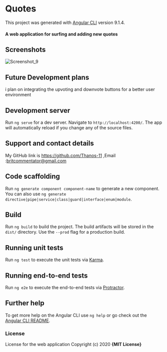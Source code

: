 # Quotes

This project was generated with [Angular CLI](https://github.com/angular/angular-cli) version 9.1.4.

#### A web application for surfing and adding new quotes

## Screenshots
![Screenshot_9](https://user-images.githubusercontent.com/62003825/81697982-1520b580-946e-11ea-97cd-3e7f461dec63.png)

## Future Development plans
i plan on integrating the upvoting and downvote buttons for a better user environment

## Development server

Run `ng serve` for a dev server. Navigate to `http://localhost:4200/`. The app will automatically reload if you change any of the source files.

## Support and contact details
My GitHub link is https://github.com/Thanos-11 ,Email :britcommentator@gmail.com

## Code scaffolding

Run `ng generate component component-name` to generate a new component. You can also use `ng generate directive|pipe|service|class|guard|interface|enum|module`.

## Build

Run `ng build` to build the project. The build artifacts will be stored in the `dist/` directory. Use the `--prod` flag for a production build.

## Running unit tests

Run `ng test` to execute the unit tests via [Karma](https://karma-runner.github.io).

## Running end-to-end tests

Run `ng e2e` to execute the end-to-end tests via [Protractor](http://www.protractortest.org/).

## Further help

To get more help on the Angular CLI use `ng help` or go check out the [Angular CLI README](https://github.com/angular/angular-cli/blob/master/README.md).

### License
License for the web application
Copyright (c) 2020 **{MIT License}**
